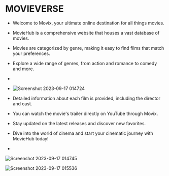 # MOVIEVERSE

- Welcome to Movix, your ultimate online destination for all things movies.
- MovieHub is a comprehensive website that houses a vast database of movies.
- Movies are categorized by genre, making it easy to find films that match your preferences.
- Explore a wide range of genres, from action and romance to comedy and more.
-
- ![Screenshot 2023-09-17 014724](https://github.com/Riomartin88/MOVIEVERE/assets/71516928/513cf26d-5d65-49fc-a156-5c3a58715146)

- Detailed information about each film is provided, including the director and cast.
- You can watch the movie's trailer directly on YouTube through Movix.
- Stay updated on the latest releases and discover new favorites.
- Dive into the world of cinema and start your cinematic journey with MovieHub today!

- 
![Screenshot 2023-09-17 014745](https://github.com/Riomartin88/MOVIEVERE/assets/71516928/5cb7b488-1ee0-4af9-a1d1-88e9dbb8b6ef)


![Screenshot 2023-09-17 015536](https://github.com/Riomartin88/MOVIEVERE/assets/71516928/9c401414-770e-43b0-be6d-7df9dcc195a2)

